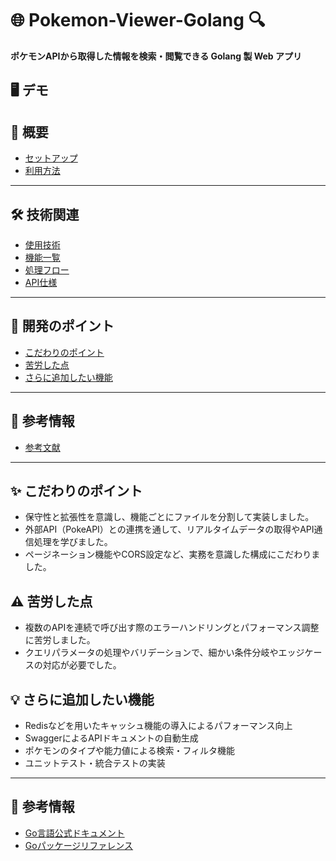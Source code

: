 # 🌐 Pokemon-Viewer-Golang 🔍  

**ポケモンAPIから取得した情報を検索・閲覧できる Golang 製 Web アプリ**

## 🖥 デモ

## **📎 概要**
- [セットアップ](#セットアップ)
- [利用方法](#利用方法)

---

## **🛠 技術関連**
- [使用技術](#使用技術)
- [機能一覧](#機能一覧)
- [処理フロー](#処理フロー)
- [API仕様](#api仕様)

---

## **📍 開発のポイント**
- [こだわりのポイント](#✨-こだわりのポイント)
- [苦労した点](#⚠️-苦労した点)
- [さらに追加したい機能](#💡-さらに追加したい機能)

---


## **📄 参考情報**
- [参考文献](#参考文献)

---

## ✨ こだわりのポイント

- 保守性と拡張性を意識し、機能ごとにファイルを分割して実装しました。
- 外部API（PokeAPI）との連携を通して、リアルタイムデータの取得やAPI通信処理を学びました。
- ページネーション機能やCORS設定など、実務を意識した構成にこだわりました。

## ⚠️ 苦労した点

- 複数のAPIを連続で呼び出す際のエラーハンドリングとパフォーマンス調整に苦労しました。
- クエリパラメータの処理やバリデーションで、細かい条件分岐やエッジケースの対応が必要でした。

## 💡 さらに追加したい機能

- Redisなどを用いたキャッシュ機能の導入によるパフォーマンス向上
- SwaggerによるAPIドキュメントの自動生成
- ポケモンのタイプや能力値による検索・フィルタ機能
- ユニットテスト・統合テストの実装

---

## **📄 参考情報**
- [Go言語公式ドキュメント](https://go.dev/doc/)
- [Goパッケージリファレンス](https://go.dev/doc/)
